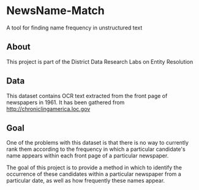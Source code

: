 NewsName-Match
==============

A tool for finding name frequency in unstructured text

About
-----

This project is part of the District Data Research Labs on Entity Resolution

Data
----

This dataset contains OCR text extracted from the front page of newspapers in 1961.  It has been gathered from http://chroniclingamerica.loc.gov

Goal
----

One of the problems with this dataset is that there is no way to currently rank them according to the frequency in which a particular candidate's name appears within each front page of a particular newspaper.

The goal of this project is to provide a method in which to identify the occurrence of these candidates within a particular newspaper from a particular date, as well as how frequently these names appear.

